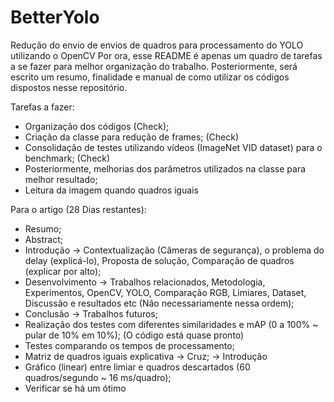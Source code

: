 # BetterYolo
Redução do envio de envios de quadros para processamento do YOLO utilizando o OpenCV
Por ora, esse README é apenas um quadro de tarefas a se fazer para melhor organização do trabalho.
Posteriormente, será escrito um resumo, finalidade e manual de como utilizar os códigos dispostos nesse repositório.

Tarefas a fazer:
- Organização dos códigos (Check);
- Criação da classe para redução de frames; (Check)
- Consolidação de testes utilizando vídeos (ImageNet VID dataset) para o benchmark; (Check)
- Posteriormente, melhorias dos parâmetros utilizados na classe para melhor resultado;
- Leitura da imagem quando quadros iguais
  
Para o artigo (28 Dias restantes):
- Resumo;
- Abstract;
- Introdução -> Contextualização (Câmeras de segurança), o problema do delay (explicá-lo), Proposta de solução, Comparação de quadros (explicar por alto);
- Desenvolvimento -> Trabalhos relacionados, Metodologia, Experimentos, OpenCV, YOLO, Comparação RGB, Limiares, Dataset, Discussão e resultados etc (Não necessariamente nessa ordem);
- Conclusão -> Trabalhos futuros;
- Realização dos testes com diferentes similaridades e mAP (0 a 100% ~ pular de 10% em 10%); (O código está quase pronto)
- Testes comparando os tempos de processamento;
- Matriz de quadros iguais explicativa -> Cruz; -> Introdução
- Gráfico (linear) entre limiar e quadros descartados (60 quadros/segundo ~ 16 ms/quadro);
- Verificar se há um ótimo
